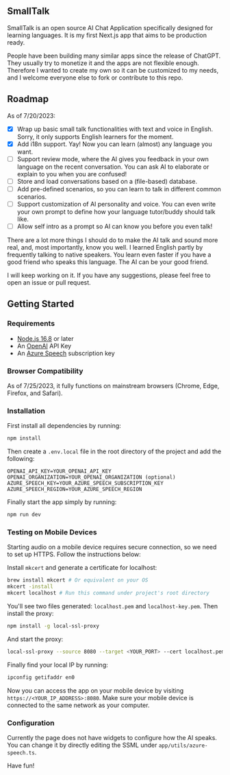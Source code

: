 ## SmallTalk

SmallTalk is an open source AI Chat Application specifically designed for learning languages. It is my first Next.js app that aims to be production ready.

People have been building many similar apps since the release of ChatGPT. They usually try to monetize it and the apps are not flexible enough. Therefore I wanted to create my own so it can be customized to my needs, and I welcome everyone else to fork or contribute to this repo.

## Roadmap

As of 7/20/2023:
- [X] Wrap up basic small talk functionalities with text and voice in English. Sorry, it only supports English learners for the moment.
- [X] Add i18n support. Yay! Now you can learn (almost) any language you want.
- [ ] Support review mode, where the AI gives you feedback in your own language on the recent conversation. You can ask AI to elaborate or explain to you when you are confused!
- [ ] Store and load conversations based on a (file-based) database.
- [ ] Add pre-defined scenarios, so you can learn to talk in different common scenarios.
- [ ] Support customization of AI personality and voice. You can even write your own prompt to define how your language tutor/buddy should talk like.
- [ ] Allow self intro as a prompt so AI can know you before you even talk!

There are a lot more things I should do to make the AI talk and sound more real, and, most importantly, know you well. I learned English partly by frequently talking to native speakers. You learn even faster if you have a good friend who speaks this language. The AI can be your good friend.

I will keep working on it. If you have any suggestions, please feel free to open an issue or pull request.

## Getting Started

### Requirements

- [Node.js 16.8](https://nodejs.org/) or later
- An [OpenAI](https://platform.openai.com/account/api-keys) API Key
- An [Azure Speech](https://speech.microsoft.com/) subscription key

### Browser Compatibility

As of 7/25/2023, it fully functions on mainstream browsers (Chrome, Edge, Firefox, and Safari).

### Installation

First install all dependencies by running:

```bash
npm install
```

Then create a `.env.local` file in the root directory of the project and add the following:

```
OPENAI_API_KEY=YOUR_OPENAI_API_KEY
OPENAI_ORGANIZATION=YOUR_OPENAI_ORGANIZATION (optional)
AZURE_SPEECH_KEY=YOUR_AZURE_SPEECH_SUBSCRIPTION_KEY
AZURE_SPEECH_REGION=YOUR_AZURE_SPEECH_REGION
```

Finally start the app simply by running:

```bash
npm run dev
```

### Testing on Mobile Devices

Starting audio on a mobile device requires secure connection, so we need to set up HTTPS. Follow the instructions below:

Install `mkcert` and generate a certificate for localhost:

```bash
brew install mkcert # Or equivalent on your OS
mkcert -install
mkcert localhost # Run this command under project's root directory
```

You'll see two files generated: `localhost.pem` and `localhost-key.pem`. Then install the proxy:

```bash
npm install -g local-ssl-proxy
```

And start the proxy:

```bash
local-ssl-proxy --source 8080 --target <YOUR_PORT> --cert localhost.pem --key localhost-key.pem # <YOUR_PORT> is the port started by Next.js, which is 3000 by default
```

Finally find your local IP by running:

```bash
ipconfig getifaddr en0
```

Now you can access the app on your mobile device by visiting `https://<YOUR_IP_ADDRESS>:8080`. Make sure your mobile device is connected to the same network as your computer.

### Configuration

Currently the page does not have widgets to configure how the AI speaks. You can change it by directly editing the SSML under `app/utils/azure-speech.ts`.

Have fun!